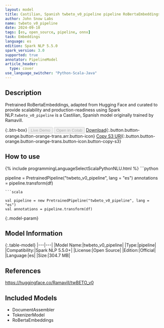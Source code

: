 ```yaml
---
layout: model
title: Castilian, Spanish twbeto_v0_pipeline pipeline RoBertaEmbeddings from Ramavill
author: John Snow Labs
name: twbeto_v0_pipeline
date: 2024-09-10
tags: [es, open_source, pipeline, onnx]
task: Embeddings
language: es
edition: Spark NLP 5.5.0
spark_version: 3.0
supported: true
annotator: PipelineModel
article_header:
  type: cover
use_language_switcher: "Python-Scala-Java"
---
```


## Description

Pretrained RoBertaEmbeddings, adapted from Hugging Face and curated to provide scalability and production-readiness using Spark NLP.`twbeto_v0_pipeline` is a Castilian, Spanish model originally trained by Ramavill.

{:.btn-box}
<button class="button button-orange" disabled>Live Demo</button>
<button class="button button-orange" disabled>Open in Colab</button>
[Download](https://s3.amazonaws.com/auxdata.johnsnowlabs.com/public/models/twbeto_v0_pipeline_es_5.5.0_3.0_1725930695680.zip){:.button.button-orange.button-orange-trans.arr.button-icon}
[Copy S3 URI](s3://auxdata.johnsnowlabs.com/public/models/twbeto_v0_pipeline_es_5.5.0_3.0_1725930695680.zip){:.button.button-orange.button-orange-trans.button-icon.button-copy-s3}

## How to use



<div class="tabs-box" markdown="1">
{% include programmingLanguageSelectScalaPythonNLU.html %}
```python

pipeline = PretrainedPipeline("twbeto_v0_pipeline", lang = "es")
annotations =  pipeline.transform(df)   

```
```scala

val pipeline = new PretrainedPipeline("twbeto_v0_pipeline", lang = "es")
val annotations = pipeline.transform(df)

```
</div>

{:.model-param}
## Model Information

{:.table-model}
|---|---|
|Model Name:|twbeto_v0_pipeline|
|Type:|pipeline|
|Compatibility:|Spark NLP 5.5.0+|
|License:|Open Source|
|Edition:|Official|
|Language:|es|
|Size:|304.7 MB|

## References

https://huggingface.co/Ramavill/twBETO_v0

## Included Models

- DocumentAssembler
- TokenizerModel
- RoBertaEmbeddings